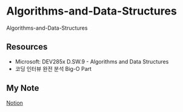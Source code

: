 # Algorithms-and-Data-Structures
Algorithms-and-Data-Structures 

## Resources
- Microsoft: DEV285x D.SW.9 - Algorithms and Data Structures
- 코딩 인터뷰 완전 분석 Big-O Part

## My Note
[Notion](https://www.notion.so/Algorithms-and-Data-Structures-5cc881852d8446dd8261c19dac1b4461)
